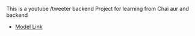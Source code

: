 This is a youtube /tweeter backend Project for learning from Chai aur and backend

- [Model Link](https://app.eraser.io/workspace/YtPqZ1VogxGy1jzIDkzj?origin=share)